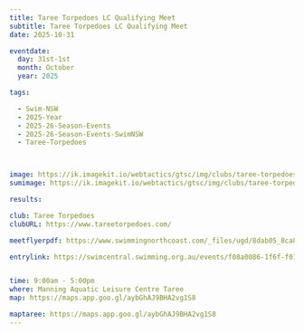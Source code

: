 ```yaml
---
title: Taree Torpedoes LC Qualifying Meet
subtitle: Taree Torpedoes LC Qualifying Meet
date: 2025-10-31

eventdate:
  day: 31st-1st
  month: October
  year: 2025

tags:

  - Swim-NSW
  - 2025-Year
  - 2025-26-Season-Events
  - 2025-26-Season-Events-SwimNSW
  - Taree-Torpedoes



image: https://ik.imagekit.io/webtactics/gtsc/img/clubs/taree-torpedoes-600x400.jpg
sumimage: https://ik.imagekit.io/webtactics/gtsc/img/clubs/taree-torpedoes-400x600.jpg

results: 

club: Taree Torpedoes
clubURL: https://www.tareetorpedoes.com/

meetflyerpdf: https://www.swimmingnorthcoast.com/_files/ugd/8dab05_8ca8fe353ee14d1ab67791f2659bbc35.pdf

entrylink: https://swimcentral.swimming.org.au/events/f08a0086-1f6f-f011-b4cd-6045bde6fb1f/detail


time: 9:00am - 5:00pm
where: Manning Aquatic Leisure Centre Taree
map: https://maps.app.goo.gl/aybGhAJ9BHA2vg1S8

maptaree: https://maps.app.goo.gl/aybGhAJ9BHA2vg1S8
---
```





